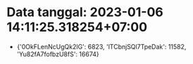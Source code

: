 # Data tanggal: 2023-01-06 14:11:25.318254+07:00

* {'0OkFLenNcUgQk2lG': 6823, 'lTCbnjSQl7TpeDak': 11582, 'Yu82fA7fofbzU8fS': 16674}
